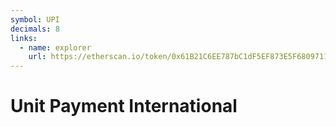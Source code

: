 ```yaml
---
symbol: UPI
decimals: 8
links:
  - name: explorer
    url: https://etherscan.io/token/0x61B21C6EE787bC1dF5EF873E5F6809711C62Ab92
---
```


# Unit Payment International
